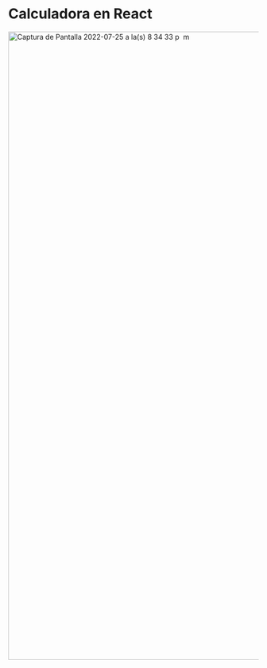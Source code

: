 # Calculadora en React
<img width="1264" alt="Captura de Pantalla 2022-07-25 a la(s) 8 34 33 p  m" src="https://user-images.githubusercontent.com/80083351/180903823-193e656a-1a49-4bc0-97d7-dbedc7f68fde.png">
